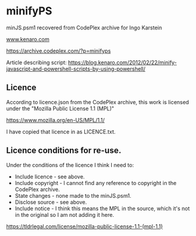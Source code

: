 # minifyPS

minJS.psm1 recovered from CodePlex archive for Ingo Karstein

www.kenaro.com

https://archive.codeplex.com/?p=minifyps

Article describing script: https://blog.kenaro.com/2012/02/22/minify-javascript-and-powershell-scripts-by-using-powershell/

## Licence

According to licence.json from the CodePlex archive, this work is licensed
under the "Mozilla Public License 1.1 (MPL)"

https://www.mozilla.org/en-US/MPL/1.1/

I have copied that licence in as LICENCE.txt.

## Licence conditions for re-use.

Under the conditions of the licence I think I need to:

 * Include licence - see above.
 * Include copyright - I cannot find any reference to copyright in the  
   CodePlex archive.
 * State changes - none made to the minJS.psm1.
 * Disclose source - see above.
 * Include notice - I think this means the MPL in the source, which it's not  
   in the original so I am not adding it here.

https://tldrlegal.com/license/mozilla-public-license-1.1-(mpl-1.1)
